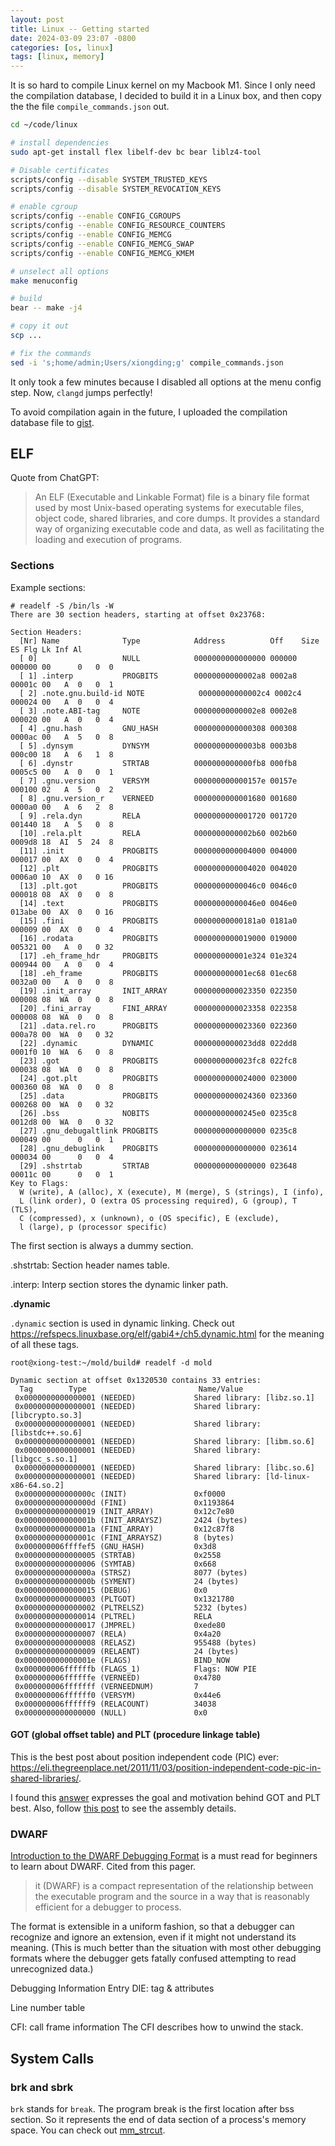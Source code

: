 ```yaml
---
layout: post
title: Linux -- Getting started
date: 2024-03-09 23:07 -0800
categories: [os, linux]
tags: [linux, memory]
---
```


It is so hard to compile Linux kernel on my Macbook M1. Since I only need the
compilation database, I decided to build it in a Linux box, and then copy the
the file `compile_commands.json` out.

```bash
cd ~/code/linux

# install dependencies
sudo apt-get install flex libelf-dev bc bear liblz4-tool

# Disable certificates
scripts/config --disable SYSTEM_TRUSTED_KEYS
scripts/config --disable SYSTEM_REVOCATION_KEYS

# enable cgroup
scripts/config --enable CONFIG_CGROUPS
scripts/config --enable CONFIG_RESOURCE_COUNTERS
scripts/config --enable CONFIG_MEMCG
scripts/config --enable CONFIG_MEMCG_SWAP
scripts/config --enable CONFIG_MEMCG_KMEM

# unselect all options
make menuconfig

# build
bear -- make -j4

# copy it out
scp ...

# fix the commands
sed -i 's;home/admin;Users/xiongding;g' compile_commands.json
```

It only took a few minutes because I disabled all options at the menu config
step. Now, `clangd` jumps perfectly!

To avoid compilation again in the future, I uploaded the compilation database
file to
[gist](https://gist.github.com/dingxiong/c4c02343cf68382f0fc83b505c61443d).

## ELF

Quote from ChatGPT:

> An ELF (Executable and Linkable Format) file is a binary file format used by
> most Unix-based operating systems for executable files, object code, shared
> libraries, and core dumps. It provides a standard way of organizing
> executable code and data, as well as facilitating the loading and execution
> of programs.

### Sections

Example sections:

```
# readelf -S /bin/ls -W
There are 30 section headers, starting at offset 0x23768:

Section Headers:
  [Nr] Name              Type            Address          Off    Size   ES Flg Lk Inf Al
  [ 0]                   NULL            0000000000000000 000000 000000 00      0   0  0
  [ 1] .interp           PROGBITS        00000000000002a8 0002a8 00001c 00   A  0   0  1
  [ 2] .note.gnu.build-id NOTE            00000000000002c4 0002c4 000024 00   A  0   0  4
  [ 3] .note.ABI-tag     NOTE            00000000000002e8 0002e8 000020 00   A  0   0  4
  [ 4] .gnu.hash         GNU_HASH        0000000000000308 000308 0000ac 00   A  5   0  8
  [ 5] .dynsym           DYNSYM          00000000000003b8 0003b8 000c00 18   A  6   1  8
  [ 6] .dynstr           STRTAB          0000000000000fb8 000fb8 0005c5 00   A  0   0  1
  [ 7] .gnu.version      VERSYM          000000000000157e 00157e 000100 02   A  5   0  2
  [ 8] .gnu.version_r    VERNEED         0000000000001680 001680 0000a0 00   A  6   2  8
  [ 9] .rela.dyn         RELA            0000000000001720 001720 001440 18   A  5   0  8
  [10] .rela.plt         RELA            0000000000002b60 002b60 0009d8 18  AI  5  24  8
  [11] .init             PROGBITS        0000000000004000 004000 000017 00  AX  0   0  4
  [12] .plt              PROGBITS        0000000000004020 004020 0006a0 10  AX  0   0 16
  [13] .plt.got          PROGBITS        00000000000046c0 0046c0 000018 08  AX  0   0  8
  [14] .text             PROGBITS        00000000000046e0 0046e0 013abe 00  AX  0   0 16
  [15] .fini             PROGBITS        00000000000181a0 0181a0 000009 00  AX  0   0  4
  [16] .rodata           PROGBITS        0000000000019000 019000 005321 00   A  0   0 32
  [17] .eh_frame_hdr     PROGBITS        000000000001e324 01e324 000944 00   A  0   0  4
  [18] .eh_frame         PROGBITS        000000000001ec68 01ec68 0032a0 00   A  0   0  8
  [19] .init_array       INIT_ARRAY      0000000000023350 022350 000008 08  WA  0   0  8
  [20] .fini_array       FINI_ARRAY      0000000000023358 022358 000008 08  WA  0   0  8
  [21] .data.rel.ro      PROGBITS        0000000000023360 022360 000a78 00  WA  0   0 32
  [22] .dynamic          DYNAMIC         0000000000023dd8 022dd8 0001f0 10  WA  6   0  8
  [23] .got              PROGBITS        0000000000023fc8 022fc8 000038 08  WA  0   0  8
  [24] .got.plt          PROGBITS        0000000000024000 023000 000360 08  WA  0   0  8
  [25] .data             PROGBITS        0000000000024360 023360 000268 00  WA  0   0 32
  [26] .bss              NOBITS          00000000000245e0 0235c8 0012d8 00  WA  0   0 32
  [27] .gnu_debugaltlink PROGBITS        0000000000000000 0235c8 000049 00      0   0  1
  [28] .gnu_debuglink    PROGBITS        0000000000000000 023614 000034 00      0   0  4
  [29] .shstrtab         STRTAB          0000000000000000 023648 00011c 00      0   0  1
Key to Flags:
  W (write), A (alloc), X (execute), M (merge), S (strings), I (info),
  L (link order), O (extra OS processing required), G (group), T (TLS),
  C (compressed), x (unknown), o (OS specific), E (exclude),
  l (large), p (processor specific)
```

The first section is always a dummy section.

.shstrtab: Section header names table.

.interp: Interp section stores the dynamic linker path.

**.dynamic**

`.dynamic` section is used in dynamic linking. Check out
https://refspecs.linuxbase.org/elf/gabi4+/ch5.dynamic.html for the meaning of
all these tags.

```
root@xiong-test:~/mold/build# readelf -d mold

Dynamic section at offset 0x1320530 contains 33 entries:
  Tag        Type                         Name/Value
 0x0000000000000001 (NEEDED)             Shared library: [libz.so.1]
 0x0000000000000001 (NEEDED)             Shared library: [libcrypto.so.3]
 0x0000000000000001 (NEEDED)             Shared library: [libstdc++.so.6]
 0x0000000000000001 (NEEDED)             Shared library: [libm.so.6]
 0x0000000000000001 (NEEDED)             Shared library: [libgcc_s.so.1]
 0x0000000000000001 (NEEDED)             Shared library: [libc.so.6]
 0x0000000000000001 (NEEDED)             Shared library: [ld-linux-x86-64.so.2]
 0x000000000000000c (INIT)               0xf0000
 0x000000000000000d (FINI)               0x1193864
 0x0000000000000019 (INIT_ARRAY)         0x12c7e80
 0x000000000000001b (INIT_ARRAYSZ)       2424 (bytes)
 0x000000000000001a (FINI_ARRAY)         0x12c87f8
 0x000000000000001c (FINI_ARRAYSZ)       8 (bytes)
 0x000000006ffffef5 (GNU_HASH)           0x3d8
 0x0000000000000005 (STRTAB)             0x2558
 0x0000000000000006 (SYMTAB)             0x668
 0x000000000000000a (STRSZ)              8077 (bytes)
 0x000000000000000b (SYMENT)             24 (bytes)
 0x0000000000000015 (DEBUG)              0x0
 0x0000000000000003 (PLTGOT)             0x1321780
 0x0000000000000002 (PLTRELSZ)           5232 (bytes)
 0x0000000000000014 (PLTREL)             RELA
 0x0000000000000017 (JMPREL)             0xede80
 0x0000000000000007 (RELA)               0x4a20
 0x0000000000000008 (RELASZ)             955488 (bytes)
 0x0000000000000009 (RELAENT)            24 (bytes)
 0x000000000000001e (FLAGS)              BIND_NOW
 0x000000006ffffffb (FLAGS_1)            Flags: NOW PIE
 0x000000006ffffffe (VERNEED)            0x4780
 0x000000006fffffff (VERNEEDNUM)         7
 0x000000006ffffff0 (VERSYM)             0x44e6
 0x000000006ffffff9 (RELACOUNT)          34038
 0x0000000000000000 (NULL)               0x0
```

#### GOT (global offset table) and PLT (procedure linkage table)

This is the best post about position independent code (PIC) ever:
<https://eli.thegreenplace.net/2011/11/03/position-independent-code-pic-in-shared-libraries/>.

I found this
[answer](https://reverseengineering.stackexchange.com/a/20214/43649) expresses
the goal and motivation behind GOT and PLT best. Also, follow
[this post](https://www.technovelty.org/linux/plt-and-got-the-key-to-code-sharing-and-dynamic-libraries.html)
to see the assembly details.

### DWARF

[Introduction to the DWARF Debugging Format](https://dwarfstd.org/doc/Debugging%20using%20DWARF-2012.pdf)
is a must read for beginners to learn about DWARF. Cited from this pager.

> it (DWARF) is a compact representation of the relationship between the
> executable program and the source in a way that is reasonably efficient for a
> debugger to process.

The format is extensible in a uniform fashion, so that a debugger can recognize
and ignore an extension, even if it might not understand its meaning. (This is
much better than the situation with most other debugging formats where the
debugger gets fatally confused attempting to read unrecognized data.)

Debugging Information Entry DIE: tag & attributes

Line number table

CFI: call frame information The CFI describes how to unwind the stack.

## System Calls

### brk and sbrk

`brk` stands for `break`. The program break is the first location after bss
section. So it represents the end of data section of a process's memory space.
You can check out
[mm_strcut](https://github.com/torvalds/linux/blob/58390c8ce1bddb6c623f62e7ed36383e7fa5c02f/include/linux/mm_types.h#L700).
